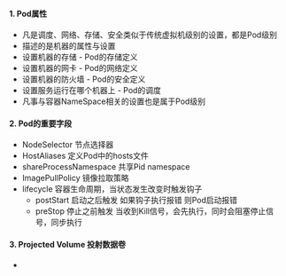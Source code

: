 #### 1. Pod属性
- 凡是调度、网络、存储、安全类似于传统虚拟机级别的设置，都是Pod级别
- 描述的是机器的属性与设置
- 设置机器的存储 - Pod的存储定义
- 设置机器的网卡 - Pod的网络定义
- 设置机器的防火墙 - Pod的安全定义
- 设置服务运行在哪个机器上 - Pod的调度
- 凡事与容器NameSpace相关的设置也是属于Pod级别

#### 2. Pod的重要字段
- NodeSelector 节点选择器
- HostAliases 定义Pod中的hosts文件
- shareProcessNamespace 共享Pid namespace
- ImagePullPolicy 镜像拉取策略
- lifecycle 容器生命周期，当状态发生改变时触发钩子
  - postStart 启动之后触发 如果钩子执行报错 则Pod启动报错
  - preStop 停止之前触发 当收到Kill信号，会先执行，同时会阻塞停止信号，同步执行

#### 3. Projected Volume 投射数据卷
- 

